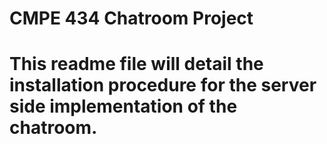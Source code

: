 <h1>CMPE 434 Chatroom Project<h1>

This readme file will detail the installation procedure for the server side implementation of the chatroom.